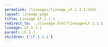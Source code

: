 ```yaml
---
permalink: /lineages/lineage_LF.1.1.1.html
layout: lineage_page
title: Lineage LF.1.1.1
redirect_to: ../lineage.html?lineage=LF.1.1.1
lineage: LF.1.1.1
parent: LF.1.1
children: ['LF.1.1.1']
---
```

